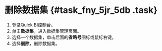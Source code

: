 # 删除数据集 {#task_fny_5jr_5db .task}

1.   登录Quick BI控制台。 
2.   单击**数据集**，进入数据集管理页面。 
3.   选择一个数据集，单击后面的**省略号**图标或鼠标右键。 
4.   选择**删除**，删除数据集。 

